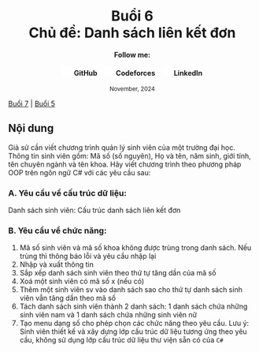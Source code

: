 <div align="center">
	<h1>Buổi 6<br>Chủ đề: Danh sách liên kết đơn</h1>
</div>

<div align="center">
  <p><strong>Follow me:</strong></p>
</div>

<div align="center">
  <p>
    <img src="https://github.com/k1enn/software-engineer-notes/blob/main/subjects/web-programming/Buoi1/Bai01/images/github.png" alt="GitHub Logo" width="20" height="20" />
    <strong><a style="text-decoration:none;" href="https://github.com/k1enn" target="_blank">GitHub</a></strong>
    <img style="padding-left: 10px; " src="https://github.com/k1enn/software-engineer-notes/blob/main/subjects/web-programming/Buoi1/Bai01/images/codeforces.png" alt="Codeforces Logo" width="20" height="20" />
    <strong><a style="text-decoration:none;" href="https://codeforces.com/profile/dinhtrungkien" target="_blank">Codeforces</a></strong>
    <img style="padding-left: 10px;" src="https://github.com/k1enn/software-engineer-notes/blob/main/subjects/web-programming/Buoi1/Bai01/images/linkedin.png" alt="LinkedIn Logo" width="20" height="20" />
    <strong><a style="text-decoration:none;" href="https://www.linkedin.com/in/k1enn/" target="_blank">LinkedIn</a></strong>
  </p>
      <small> November, 2024</small>
</div>

[Buổi 7](https://github.com/k1enn/software-engineer-notes/blob/main/subjects/DSA-practice/Buoi7/buoi7.md) | [Buổi 5](https://github.com/k1enn/software-engineer-notes/blob/main/subjects/DSA-practice/Buoi5/buoi5.md)
## Nội dung 
Giả sử cần viết chương trình quản lý sinh viên của một trường đại học. Thông tin sinh viên gồm: Mã số (số nguyên), Họ và tên, năm sinh, giới tính, tên chuyên ngành và tên khoa. Hãy viết chương trình theo phương pháp OOP trên ngôn ngữ C# với các yêu cầu sau: 
### A.	Yêu cầu về cấu trúc dữ liệu:
Danh sách sinh viên: Cấu trúc danh sách liên kết đơn
### B.	Yêu cầu về chức năng:
1.	Mã số sinh viên và mã số khoa không được trùng trong danh sách. Nếu trùng thì thông báo lỗi và yêu cầu nhập lại
2.	Nhập và xuất thông tin 
3.	Sắp xếp danh sách sinh viên theo thứ tự tăng dần của mã số
4.	Xoá một sinh viên có mã số x (nếu có)
5.	Thêm một sinh viên sv vào danh sách sao cho thứ tự danh sách sinh viên vẫn tăng dần theo mã số
6.	Tách danh sách sinh viên thành 2 danh sách: 1 danh sách chứa những sinh viên nam và 1 danh sách chứa những sinh viên nữ
7.	Tạo menu dạng số cho phép chọn các chức năng theo yêu cầu.
Lưu ý: Sinh viên thiết kế và xây dựng lớp cấu trúc dữ liệu tương ứng theo yêu cầu, không sử dụng lớp cấu trúc dữ liệu thư viện sẵn có của `C#` 
